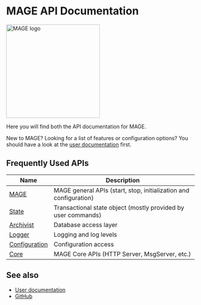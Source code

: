 # MAGE API Documentation

<img src="https://github.com/mage/mage/raw/master/logo.png" alt="MAGE logo" width="250" height="250" />

Here you will find both the API documentation for MAGE.

New to MAGE? Looking for a list of features or configuration options?
You should have a look at the [user documentation](../) first.

## Frequently Used APIs

| Name                                                | Description                                                       |
| --------------------------------------------------- | ----------------------------------------------------------------- |
| [MAGE](./classes/mage.html)                         | MAGE general APIs (start, stop, initialization and configuration) |
| [State](./interfaces/mage.core.istate.html)         | Transactional state object (mostly provided by user commands)     |
| [Archivist](./classes/archivist.html)               | Database access layer                                             |
| [Logger](./classes/logger.html)                     | Logging and log levels                                            |
| [Configuration](./interfaces/imagecore.html#config) | Configuration access                                              |
| [Core](./interfaces/imagecore.html)                 | MAGE Core APIs (HTTP Server, MsgServer, etc.)                     |

## See also

 - [User documentation](../index.html)
 - [GitHub](https://github.com/mage/mage)